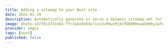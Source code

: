 ```yaml
---
title: Adding a sitemap to your Nuxt site
date: 2021-01-29
description: Automatically generate or serve a dynamic sitemap.xml for your Nuxt projects!
image: photo-1477013743164-ffc3a5e556da?ixid=MXwxMjA3fDB8MHxwaG90by1wYWdlfHx8fGVufDB8fHw%3D&ixlib=rb-1.2.1&auto=format&fit=crop
provider: imgix
tags: [nuxt]
published: false
---
```

